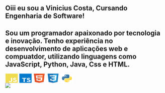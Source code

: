 ## Oiii eu sou a Vinicius Costa, Cursando Engenharia de Software!
 ## Sou um programador apaixonado por tecnologia e inovação. Tenho experiência no desenvolvimento de aplicações web e compuatdor, utilizando linguagens como JavaScript, Python, Java, Css e HTML. 
<div> 
  <img align="center" alt="Rafa-Js" height="30" width="40" src="https://raw.githubusercontent.com/devicons/devicon/master/icons/javascript/javascript-plain.svg">
  <img align="center" alt="Rafa-Ts" height="30" width="40" src="https://raw.githubusercontent.com/devicons/devicon/master/icons/typescript/typescript-plain.svg">
  <img align="center" alt="Rafa-HTML" height="30" width="40" src="https://raw.githubusercontent.com/devicons/devicon/master/icons/html5/html5-original.svg">
  <img align="center" alt="Rafa-CSS" height="30" width="40" src="https://raw.githubusercontent.com/devicons/devicon/master/icons/css3/css3-original.svg">
  <img align="center" alt="Rafa-Python" height="30" width="40" src="https://raw.githubusercontent.com/devicons/devicon/master/icons/python/python-original.svg">
</div>
<picture>
  <source
    srcset="https://github-readme-stats.vercel.app/api?username=ViniciusCosta7&show_icons=true&theme=dark"
    media="(prefers-color-dracula: dark)"
  />
  <source
    srcset="https://github-readme-stats.vercel.app/api?username=ViniciusCosta7&show_icons=true"
    media="(prefers-color-dracula: light), (prefers-color-dracula: no-preference)"
  />
  <img src="https://github-readme-stats.vercel.app/api?username=ViniciusCosta7&show_icons=true" />
</picture>
